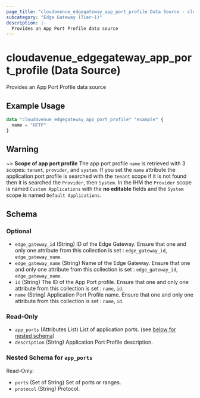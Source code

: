 ```yaml
---
page_title: "cloudavenue_edgegateway_app_port_profile Data Source - cloudavenue"
subcategory: "Edge Gateway (Tier-1)"
description: |-
  Provides an App Port Profile data source
---
```


# cloudavenue_edgegateway_app_port_profile (Data Source)

Provides an App Port Profile data source

## Example Usage

```terraform
data "cloudavenue_edgegateway_app_port_profile" "example" {
  name = "HTTP"
}
```

## Warning
~> **Scope of app port profile** The app port profile `name` is retrieved with 3 scopes: `tenant`, `provider`, and `system`. If you set the `name` attribute the application port profile is searched with the `tenant` scope if it is not found then it is searched the `Provider`, then `System`. In the IHM the `Provider` scope is named `Custom Applications` with the **no editable** fields and the `System` scope is named `Default Applications`.

<!-- schema generated by tfplugindocs -->
## Schema

### Optional

- `edge_gateway_id` (String) ID of the Edge Gateway. Ensure that one and only one attribute from this collection is set : `edge_gateway_id`, `edge_gateway_name`.
- `edge_gateway_name` (String) Name of the Edge Gateway. Ensure that one and only one attribute from this collection is set : `edge_gateway_id`, `edge_gateway_name`.
- `id` (String) The ID of the App Port profile. Ensure that one and only one attribute from this collection is set : `name`, `id`.
- `name` (String) Application Port Profile name. Ensure that one and only one attribute from this collection is set : `name`, `id`.

### Read-Only

- `app_ports` (Attributes List) List of application ports. (see [below for nested schema](#nestedatt--app_ports))
- `description` (String) Application Port Profile description.

<a id="nestedatt--app_ports"></a>
### Nested Schema for `app_ports`

Read-Only:

- `ports` (Set of String) Set of ports or ranges.
- `protocol` (String) Protocol.

